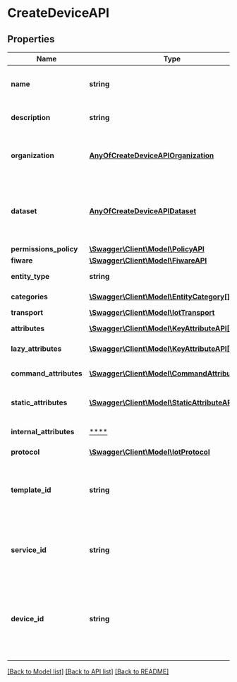# CreateDeviceAPI

## Properties
Name | Type | Description | Notes
------------ | ------------- | ------------- | -------------
**name** | **string** | A meaningful name provided by user | 
**description** | **string** | Description about the entity | [optional] 
**organization** | [**AnyOfCreateDeviceAPIOrganization**](AnyOfCreateDeviceAPIOrganization.md) | The Organization id that the device belong to | [optional] 
**dataset** | [**AnyOfCreateDeviceAPIDataset**](AnyOfCreateDeviceAPIDataset.md) | The Dataset id (under some Organization) that the device belong to | [optional] 
**permissions_policy** | [**\Swagger\Client\Model\PolicyAPI**](PolicyAPI.md) |  | 
**fiware** | [**\Swagger\Client\Model\FiwareAPI**](FiwareAPI.md) |  | 
**entity_type** | **string** | The entity type | 
**categories** | [**\Swagger\Client\Model\EntityCategory[]**](EntityCategory.md) | Device&#x27;s Categories | 
**transport** | [**\Swagger\Client\Model\IotTransport**](IotTransport.md) |  | 
**attributes** | [**\Swagger\Client\Model\KeyAttributeAPI[]**](KeyAttributeAPI.md) | Device&#x27;s attributes | 
**lazy_attributes** | [**\Swagger\Client\Model\KeyAttributeAPI[]**](KeyAttributeAPI.md) | Device&#x27;s lazy attributes | 
**command_attributes** | [**\Swagger\Client\Model\CommandAttributeAPI[]**](CommandAttributeAPI.md) | Device&#x27;s command attributes | 
**static_attributes** | [**\Swagger\Client\Model\StaticAttributeAPI[]**](StaticAttributeAPI.md) | Device&#x27;s static attributes | 
**internal_attributes** | [****](.md) | Device&#x27;s internal attributes | 
**protocol** | [**\Swagger\Client\Model\IotProtocol**](IotProtocol.md) |  | 
**template_id** | **string** | The identificator of the template used to create the device | [optional] 
**service_id** | **string** | The identificator of the service that the device belongs to | [optional] 
**device_id** | **string** | The identificator provided by user to identify it when sending data to the platform | 

[[Back to Model list]](../../README.md#documentation-for-models) [[Back to API list]](../../README.md#documentation-for-api-endpoints) [[Back to README]](../../README.md)


